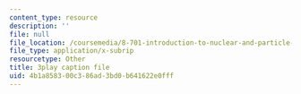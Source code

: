 ```yaml
---
content_type: resource
description: ''
file: null
file_location: /coursemedia/8-701-introduction-to-nuclear-and-particle-physics-fall-2020/4b1a858300c386ad3bd0b641622e0fff_tnxXcxiJnho.srt
file_type: application/x-subrip
resourcetype: Other
title: 3play caption file
uid: 4b1a8583-00c3-86ad-3bd0-b641622e0fff
---
```

